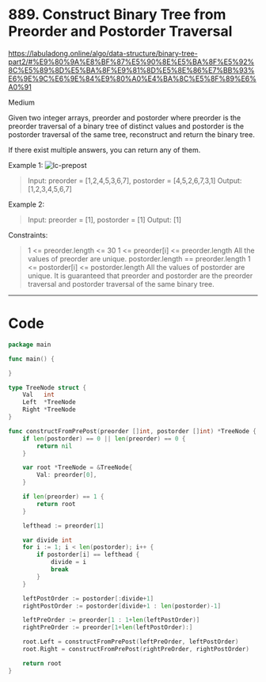 # 889. Construct Binary Tree from Preorder and Postorder Traversal

<https://labuladong.online/algo/data-structure/binary-tree-part2/#%E9%80%9A%E8%BF%87%E5%90%8E%E5%BA%8F%E5%92%8C%E5%89%8D%E5%BA%8F%E9%81%8D%E5%8E%86%E7%BB%93%E6%9E%9C%E6%9E%84%E9%80%A0%E4%BA%8C%E5%8F%89%E6%A0%91>

Medium

Given two integer arrays, preorder and postorder where preorder is the preorder traversal of a binary tree of distinct values and postorder is the postorder traversal of the same tree, reconstruct and return the binary tree.

If there exist multiple answers, you can return any of them.

 

Example 1:
![lc-prepost](https://assets.leetcode.com/uploads/2021/07/24/lc-prepost.jpg)
> Input: preorder = [1,2,4,5,3,6,7], postorder = [4,5,2,6,7,3,1]
Output: [1,2,3,4,5,6,7]

Example 2:
> Input: preorder = [1], postorder = [1]
Output: [1]
 

Constraints:
> 1 <= preorder.length <= 30
1 <= preorder[i] <= preorder.length
All the values of preorder are unique.
postorder.length == preorder.length
1 <= postorder[i] <= postorder.length
All the values of postorder are unique.
It is guaranteed that preorder and postorder are the preorder traversal and postorder traversal of the same binary tree.


---

# Code
```go
package main

func main() {

}

type TreeNode struct {
	Val   int
	Left  *TreeNode
	Right *TreeNode
}

func constructFromPrePost(preorder []int, postorder []int) *TreeNode {
	if len(postorder) == 0 || len(preorder) == 0 {
		return nil
	}

	var root *TreeNode = &TreeNode{
		Val: preorder[0],
	}

	if len(preorder) == 1 {
		return root
	}

	lefthead := preorder[1]

	var divide int
	for i := 1; i < len(postorder); i++ {
		if postorder[i] == lefthead {
			divide = i
			break
		}
	}

	leftPostOrder := postorder[:divide+1]
	rightPostOrder := postorder[divide+1 : len(postorder)-1]

	leftPreOrder := preorder[1 : 1+len(leftPostOrder)]
	rightPreOrder := preorder[1+len(leftPostOrder):]

	root.Left = constructFromPrePost(leftPreOrder, leftPostOrder)
	root.Right = constructFromPrePost(rightPreOrder, rightPostOrder)

	return root
}
```